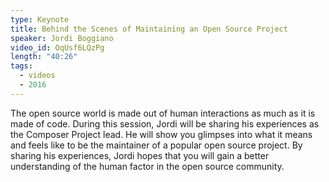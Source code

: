 ```yaml
---
type: Keynote
title: Behind the Scenes of Maintaining an Open Source Project
speaker: Jordi Boggiano
video_id: OqUsf6LQzPg
length: "40:26"
tags:
  - videos
  - 2016
---
```


The open source world is made out of human interactions as much as it is made of code. During this session, Jordi will be sharing his experiences as the Composer Project lead. He will show you glimpses into what it means and feels like to be the maintainer of a popular open source project. By sharing his experiences, Jordi hopes that you will gain a better understanding of the human factor in the open source community.
